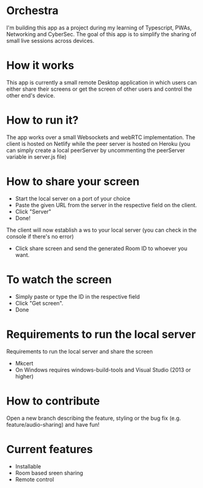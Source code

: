 # Orchestra

I'm building this app as a project during my learning of Typescript, PWAs, Networking and CyberSec.
The goal of this app is to simplify the sharing of small live sessions across devices.

# How it works

This app is currently a small remote Desktop application in which users can either share their screens or get the screen of other users and control the other end's device.

# How to run it?

The app works over a small Websockets and webRTC implementation.
The client is hosted on Netlify while the peer server is hosted on Heroku (you can simply create a local peerServer by uncommenting the peerServer variable in server.js file)  

<h1>How to share your screen</h1>

- Start the local server on a port of your choice
- Paste the given URL from the server in the respective field on the client.
- Click "Server"
- Done!

The client will now establish a ws to your local server
(you can check in the console if there's no error)

- Click share screen and send the generated Room ID to whoever you want.

<h1>To watch the screen</h1>

- Simply paste or type the ID in the respective field
- Click "Get screen".
- Done

# Requirements to run the local server

Requirements to run the local server and share the screen

- Mkcert
- On Windows requires windows-build-tools and Visual Studio (2013 or higher)

# How to contribute

Open a new branch describing the feature, styling or the bug fix (e.g. feature/audio-sharing) and have fun!

# Current features

- Installable
- Room based sreen sharing
- Remote control
